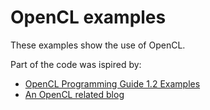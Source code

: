 # OpenCL examples

These examples show the use of OpenCL. 

Part of the code was ispired by:
 * [OpenCL Programming Guide 1.2 Examples](https://github.com/bgaster/opencl-book-samples)
 * [An OpenCL related blog](http://simpleopencl.blogspot.com.ar/)


